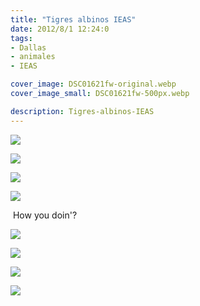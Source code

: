 ```yaml
---
title: "Tigres albinos IEAS"
date: 2012/8/1 12:24:0
tags: 
- Dallas
- animales
- IEAS

cover_image: DSC01621fw-original.webp
cover_image_small: DSC01621fw-500px.webp

description: Tigres-albinos-IEAS
---
```



[![](DSC01621fw-800px.webp)](DSC01621fw-original.webp)

  

[![](DSC01579fw-800px.webp)](DSC01579fw-original.webp)

  

[![](DSC01576fw-800px.webp)](DSC01576fw-original.webp)

  

[![](DSC01573fw-800px.webp)](DSC01573fw-original.webp)

 How you doin'?  

[![](DSC01572fw-800px.webp)](DSC01572fw-original.webp)

  

[![](DSC01570fw-800px.webp)](DSC01570fw-original.webp)

  

[![](DSC01476fw-800px.webp)](DSC01476fw-original.webp)

  

[![](DSC01475fw-800px.webp)](DSC01475fw-original.webp)
